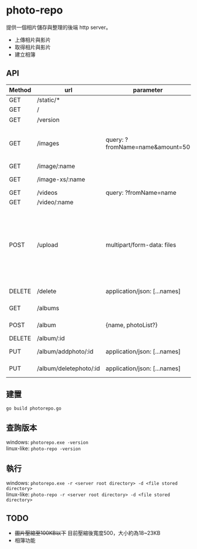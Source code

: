 # photo-repo

提供一個相片儲存與整理的後端 http server。
 - 上傳相片與影片
 - 取得相片與影片
 - 建立相簿

## API
| Method | url | parameter | resposne | comment |
| ------ | ------ | ------ | ------ | ------ |
| GET | /static/* | | static file | |
| GET | / | | index.html | |
| GET | /version | | 版本號 | |
| GET | /images | query: ?fromName=name&amount=50 | [...names] | amount參數決定回傳數量，預設50 |
| GET | /image/:name | | img file | |
| GET | /image-xs/:name | | compressed img file | |
| GET | /videos | query: ?fromName=name | [...names] | |
| GET | /video/:name | | video file | |
| POST | /upload | multipart/form-data: files | resp code 200: <br/>{<br/>successResults: [...names]<br/>errorFiles: [...errors]<br/>}<br/><br/>resp code 400:<br/>message | 如果上傳批次中有發生處理異常的檔案，會將原因放在errorFiles，不會影響到成功上傳的 |
| DELETE | /delete | application/json: [...names] | { "name": isDeleted } | |
| GET | /albums | | [...{id, name, photoList}] | |
| POST | /album | {name, photoList?} | {id, name, photoList} | |
| DELETE | /album/:id | | id | |
| PUT | /album/addphoto/:id | application/json: [...names] | {id, name, photoList} | |
| PUT | /album/deletephoto/:id | application/json: [...names] | {id, name, photoList} | |


## 建置
`go build photorepo.go`

## 查詢版本
windows: `photorepo.exe -version`<br />
linux-like: `photo-repo -version`

## 執行
windows: `photorepo.exe -r <server root directory> -d <file stored directory>`<br />
linux-like: `photo-repo -r <server root directory> -d <file stored directory>`

## TODO
 - <del>圖片壓縮至100KB以下</del> 目前壓縮後寬度500，大小約為18~23KB
 - 相簿功能